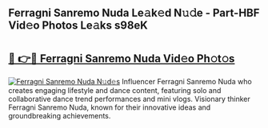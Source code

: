 ## Ferragni Sanremo Nuda Le𝚊k𝚎d N𝚞𝚍e - Part-HBF Vid𝚎o Photos Le𝚊ks s98eK

# <h2><a href="http://fbfr2cg.evod.top/?m=Ferragni+Sanremo+Nuda">🔗 👉🔴 Ferragni Sanremo Nuda Vid𝚎o Ph𝚘t𝚘s</a></h2>

[![Ferragni Sanremo Nuda N𝚞d𝚎s](https://i.imgur.com/8V9OHl7.gif)](http://fbfr2cg.evod.top/?m=Ferragni+Sanremo+Nuda)
Influencer Ferragni Sanremo Nuda who creates engaging lifestyle and dance content, featuring solo and collaborative dance trend performances and mini vlogs. Visionary thinker Ferragni Sanremo Nuda, known for their innovative ideas and groundbreaking achievements. 
